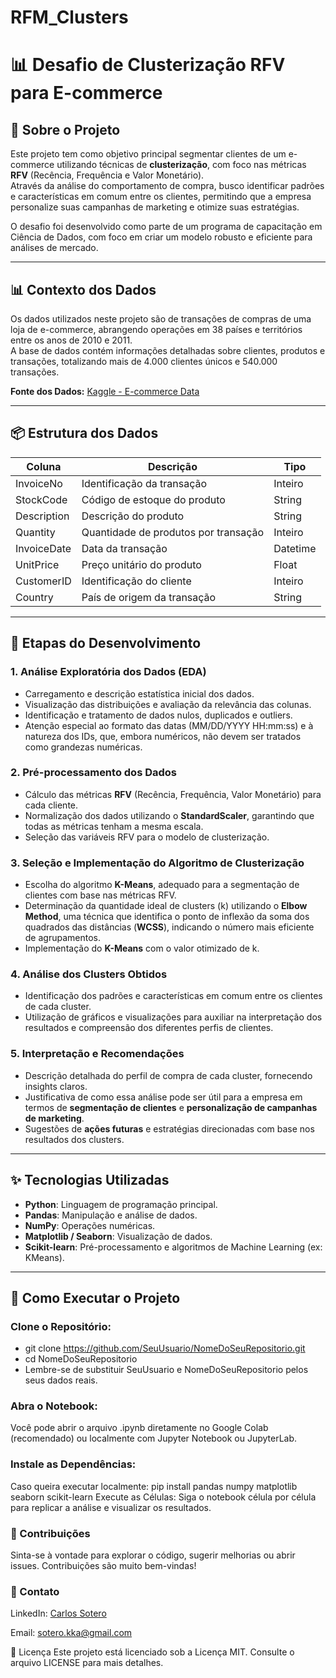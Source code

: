 # RFM_Clusters

# 📊 Desafio de Clusterização RFV para E-commerce

## 🎯 Sobre o Projeto

Este projeto tem como objetivo principal segmentar clientes de um e-commerce utilizando técnicas de **clusterização**, com foco nas métricas **RFV** (Recência, Frequência e Valor Monetário).  
Através da análise do comportamento de compra, busco identificar padrões e características em comum entre os clientes, permitindo que a empresa personalize suas campanhas de marketing e otimize suas estratégias.

O desafio foi desenvolvido como parte de um programa de capacitação em Ciência de Dados, com foco em criar um modelo robusto e eficiente para análises de mercado.

---

## 📊 Contexto dos Dados

Os dados utilizados neste projeto são de transações de compras de uma loja de e-commerce, abrangendo operações em 38 países e territórios entre os anos de 2010 e 2011.  
A base de dados contém informações detalhadas sobre clientes, produtos e transações, totalizando mais de 4.000 clientes únicos e 540.000 transações.

**Fonte dos Dados:** [Kaggle - E-commerce Data](https://www.kaggle.com/datasets/carrie1/ecommerce-data)

---

## 📦 Estrutura dos Dados

| Coluna      | Descrição                             | Tipo      |
|-------------|---------------------------------------|-----------|
| InvoiceNo   | Identificação da transação            | Inteiro   |
| StockCode   | Código de estoque do produto          | String    |
| Description | Descrição do produto                  | String    |
| Quantity    | Quantidade de produtos por transação  | Inteiro   |
| InvoiceDate | Data da transação                     | Datetime  |
| UnitPrice   | Preço unitário do produto             | Float     |
| CustomerID  | Identificação do cliente              | Inteiro   |
| Country     | País de origem da transação           | String    |

---

## 🚀 Etapas do Desenvolvimento

### 1. Análise Exploratória dos Dados (EDA)
- Carregamento e descrição estatística inicial dos dados.
- Visualização das distribuições e avaliação da relevância das colunas.
- Identificação e tratamento de dados nulos, duplicados e outliers.
- Atenção especial ao formato das datas (MM/DD/YYYY HH:mm:ss) e à natureza dos IDs, que, embora numéricos, não devem ser tratados como grandezas numéricas.

### 2. Pré-processamento dos Dados
- Cálculo das métricas **RFV** (Recência, Frequência, Valor Monetário) para cada cliente.
- Normalização dos dados utilizando o **StandardScaler**, garantindo que todas as métricas tenham a mesma escala.
- Seleção das variáveis RFV para o modelo de clusterização.

### 3. Seleção e Implementação do Algoritmo de Clusterização
- Escolha do algoritmo **K-Means**, adequado para a segmentação de clientes com base nas métricas RFV.
- Determinação da quantidade ideal de clusters (k) utilizando o **Elbow Method**, uma técnica que identifica o ponto de inflexão da soma dos quadrados das distâncias (**WCSS**), indicando o número mais eficiente de agrupamentos.
- Implementação do **K-Means** com o valor otimizado de k.

### 4. Análise dos Clusters Obtidos
- Identificação dos padrões e características em comum entre os clientes de cada cluster.
- Utilização de gráficos e visualizações para auxiliar na interpretação dos resultados e compreensão dos diferentes perfis de clientes.

### 5. Interpretação e Recomendações
- Descrição detalhada do perfil de compra de cada cluster, fornecendo insights claros.
- Justificativa de como essa análise pode ser útil para a empresa em termos de **segmentação de clientes** e **personalização de campanhas de marketing**.
- Sugestões de **ações futuras** e estratégias direcionadas com base nos resultados dos clusters.

---

## ✨ Tecnologias Utilizadas

- **Python**: Linguagem de programação principal.
- **Pandas**: Manipulação e análise de dados.
- **NumPy**: Operações numéricas.
- **Matplotlib / Seaborn**: Visualização de dados.
- **Scikit-learn**: Pré-processamento e algoritmos de Machine Learning (ex: KMeans).

---

## 🚀 Como Executar o Projeto

### Clone o Repositório:

  - git clone https://github.com/SeuUsuario/NomeDoSeuRepositorio.git
  - cd NomeDoSeuRepositorio
  - Lembre-se de substituir SeuUsuario e NomeDoSeuRepositorio pelos seus dados reais.


### Abra o Notebook:
Você pode abrir o arquivo .ipynb diretamente no Google Colab (recomendado) ou localmente com Jupyter Notebook ou JupyterLab.

### Instale as Dependências:
Caso queira executar localmente:
pip install pandas numpy matplotlib seaborn scikit-learn
Execute as Células:
Siga o notebook célula por célula para replicar a análise e visualizar os resultados.

### 🤝 Contribuições
Sinta-se à vontade para explorar o código, sugerir melhorias ou abrir issues.
Contribuições são muito bem-vindas!

### 📧 Contato
LinkedIn: [Carlos Sotero](https://www.linkedin.com/in/carlos-sotero/)

Email: sotero.kka@gmail.com

📄 Licença
Este projeto está licenciado sob a Licença MIT. Consulte o arquivo LICENSE para mais detalhes.
